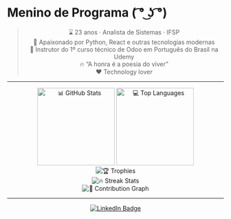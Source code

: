 # Menino de Programa ( ͡° ͜ʖ ͡°)

<div align="center">

> ⌛ 23 anos · Analista de Sistemas · IFSP  
> 🐍 Apaixonado por Python, React e outras tecnologias modernas  
> 🥂 Instrutor do 1º curso técnico de Odoo em Português do Brasil na Udemy  
> 🔥 “A honra é a poesia do viver”  
> ❤️ Technology lover

</div>

---

<div align="center">
  <!-- GitHub Geral -->
  <img src="https://github-readme-stats.vercel.app/api?username=DanielNery&show_icons=true&theme=onedark&include_all_commits=true&count_private=true" alt="📊 GitHub Stats" height="180"/>

  <!-- Linguagens mais usadas -->
  <img src="https://github-readme-stats.vercel.app/api/top-langs/?username=DanielNery&layout=compact&langs_count=7&theme=onedark" alt="💻 Top Languages" height="180"/>
</div>

<div align="center">
  <!-- Troféus -->
  <img src="https://github-profile-trophy.vercel.app/?username=DanielNery&theme=onedark&margin-w=15&margin-h=15" alt="🏆 Trophies" />
</div>

<div align="center">
  <!-- Streak -->
  <img src="https://github-readme-streak-stats.herokuapp.com/?user=DanielNery&theme=onedark" alt="🔥 Streak Stats" />
</div>

<div align="center">
  <!-- Contribution Graph -->
  <img src="https://activity-graph.herokuapp.com/graph?username=DanielNery&theme=github" alt="📅 Contribution Graph" />
</div>

---

<div align="center">
  <!-- LinkedIn -->
  <a href="https://www.linkedin.com/in/danielpontesnery/" target="_blank">
    <img src="https://img.shields.io/badge/LinkedIn-0077B5?style=for-the-badge&logo=linkedin&logoColor=white" alt="LinkedIn Badge"/>
  </a>
</div>
